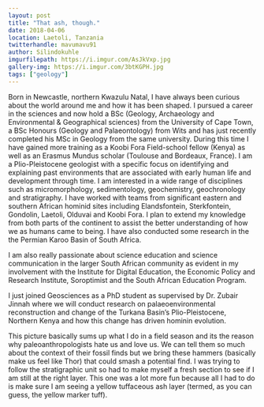 ```yaml
---
layout: post
title: "That ash, though."
date: 2018-04-06
location: Laetoli, Tanzania
twitterhandle: mavumavu91
author: Silindokuhle
imgurfilepath: https://i.imgur.com/AsJkVxp.jpg
gallery-img: https://i.imgur.com/3btKGPH.jpg
tags: ["geology"]
---
```


Born in Newcastle, northern Kwazulu Natal, I have always been curious about the world around me and how it has been shaped. I pursued a career in the sciences and now hold a BSc (Geology, Archaeology and Environmental & Geographical sciences) from the University of Cape Town, a BSc Honours (Geology and Palaeontology) from Wits and has just recently completed his MSc in Geology from the same university. During this time I have gained more training as a Koobi Fora Field-school fellow (Kenya) as well as an Erasmus Mundus scholar (Toulouse and Bordeaux, France). I am a Plio-Pleistocene geologist with a specific focus on identifying and explaining past environments that are associated with early human life and development through time. I am interested in a wide range of disciplines such as micromorphology, sedimentology, geochemistry, geochronology and stratigraphy. I have worked with teams from significant eastern and southern African hominid sites including Elandsfontein, Sterkfontein, Gondolin, Laetoli, Olduvai and Koobi Fora. I plan to extend my knowledge from both parts of the continent to assist the better understanding of how we as humans came to being. I have also conducted some research in the the Permian Karoo Basin of South Africa. 

I am  also really passionate about science education and science communication in the larger South African community as evident in my involvement with the Institute for Digital Education, the Economic Policy and Research Institute, Soroptimist and the South African Education Program. 

I just joined Geosciences as a PhD student as supervised by Dr. Zubair Jinnah where we will conduct research on palaeoenvironmental reconstruction and change of the Turkana Basin’s Plio-Pleistocene, Northern Kenya and how this change has driven hominin evolution.

This picture basically sums up what I do in a field season and its the reason why paleoanthropologists hate us and love us. We can tell them so much about the context of their fossil finds but we bring these hammers (basically make us feel like Thor) that could smash a potential find. I was trying to follow the stratigraphic unit so had to make myself a fresh section to see if I am still at the right layer. This one was a lot more fun because all I had to do is make sure I am seeing a yellow tuffaceous ash layer (termed, as you can guess, the yellow marker tuff). 
